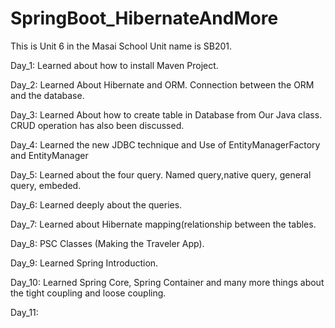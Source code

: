 # SpringBoot_HibernateAndMore
This is Unit 6 in the Masai School
Unit name is SB201.

Day_1:
Learned about how to install Maven Project.

Day_2:
Learned About Hibernate and ORM.
Connection between the ORM and the database.

Day_3:
Learned About how to create table in Database from Our Java class.
CRUD operation has also been discussed.

Day_4:
Learned the new JDBC technique
and Use of EntityManagerFactory and EntityManager

Day_5:
Learned about the four query.
Named query,native query, general query, embeded.

Day_6:
Learned deeply about the queries.

Day_7:
Learned about Hibernate mapping(relationship between the tables.

Day_8:
PSC Classes (Making the Traveler App).

Day_9:
Learned Spring Introduction.

Day_10:
Learned Spring Core, Spring Container and many more things about the tight coupling and loose coupling.

Day_11:
